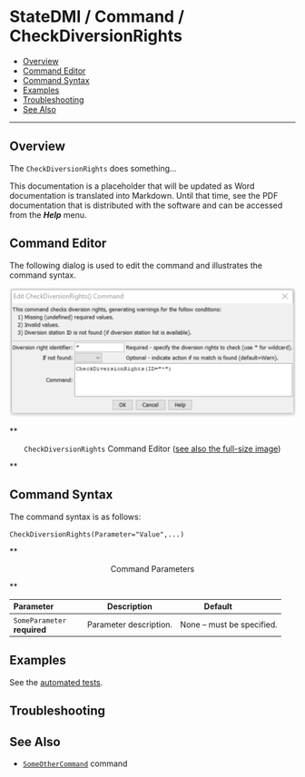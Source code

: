 # StateDMI / Command / CheckDiversionRights #

* [Overview](#overview)
* [Command Editor](#command-editor)
* [Command Syntax](#command-syntax)
* [Examples](#examples)
* [Troubleshooting](#troubleshooting)
* [See Also](#see-also)

-------------------------

## Overview ##

The `CheckDiversionRights` does something...

This documentation is a placeholder that will be updated as Word documentation is translated into Markdown.
Until that time, see the PDF documentation that is distributed with the software and can be accessed
from the ***Help*** menu.

## Command Editor ##

The following dialog is used to edit the command and illustrates the command syntax.

![CheckDiversionRights](CheckDiversionRights.png)

**<p style="text-align: center;">
`CheckDiversionRights` Command Editor (<a href="../CheckDiversionRights.png">see also the full-size image</a>)
</p>**

## Command Syntax ##

The command syntax is as follows:

```text
CheckDiversionRights(Parameter="Value",...)
```
**<p style="text-align: center;">
Command Parameters
</p>**

| **Parameter**&nbsp;&nbsp;&nbsp;&nbsp;&nbsp;&nbsp;&nbsp;&nbsp;&nbsp;&nbsp;&nbsp;&nbsp; | **Description** | **Default**&nbsp;&nbsp;&nbsp;&nbsp;&nbsp;&nbsp;&nbsp;&nbsp;&nbsp;&nbsp; |
| --------------|-----------------|----------------- |
|`SomeParameter`<br>**required**|Parameter description.|None – must be specified.|

## Examples ##

See the [automated tests](https://github.com/OpenWaterFoundation/cdss-app-statedmi-main/tree/master/test/regression/commands/CheckDiversionRights).

## Troubleshooting ##

## See Also ##

* [`SomeOtherCommand`](../SomeOtherCommand/SomeOtherCommand) command
